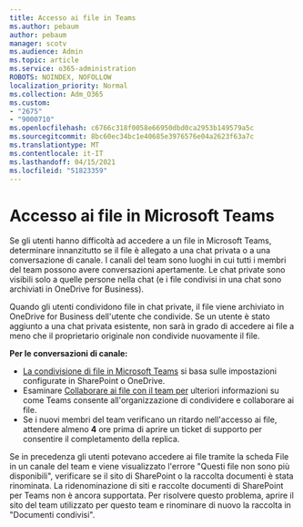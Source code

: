 ```yaml
---
title: Accesso ai file in Teams
ms.author: pebaum
author: pebaum
manager: scotv
ms.audience: Admin
ms.topic: article
ms.service: o365-administration
ROBOTS: NOINDEX, NOFOLLOW
localization_priority: Normal
ms.collection: Adm_O365
ms.custom:
- "2675"
- "9000710"
ms.openlocfilehash: c6766c318f0058e66950dbd0ca2953b149579a5c
ms.sourcegitcommit: 8bc60ec34bc1e40685e3976576e04a2623f63a7c
ms.translationtype: MT
ms.contentlocale: it-IT
ms.lasthandoff: 04/15/2021
ms.locfileid: "51823359"
---
```

# <a name="accessing-files-in-microsoft-teams"></a>Accesso ai file in Microsoft Teams

Se gli utenti hanno difficoltà ad accedere a un file in Microsoft Teams, determinare innanzitutto se il file è allegato a una chat privata o a una conversazione di canale. I canali del team sono luoghi in cui tutti i membri del team possono avere conversazioni apertamente. Le chat private sono visibili solo a quelle persone nella chat (e i file condivisi in una chat sono archiviati in OneDrive for Business).

Quando gli utenti condividono file in chat private, il file viene archiviato in OneDrive for Business dell'utente che condivide. Se un utente è stato aggiunto a una chat privata esistente, non sarà in grado di accedere ai file a meno che il proprietario originale non condivide nuovamente il file.    

**Per le conversazioni di canale:**

- [La condivisione di file in Microsoft Teams](https://docs.microsoft.com/MicrosoftTeams/sharing-files-in-teams) si basa sulle impostazioni configurate in SharePoint o OneDrive. 
- Esaminare [Collaborare ai file con il team per](https://support.office.com/article/Collaborate-on-files-with-your-Team-9b200289-dbac-4823-85bd-628a5c7bb0ae) ulteriori informazioni su come Teams consente all'organizzazione di condividere e collaborare ai file. 
- Se i nuovi membri del team verificano un ritardo nell'accesso ai file, attendere almeno **4** ore prima di aprire un ticket di supporto per consentire il completamento della replica. 

Se in precedenza gli utenti potevano accedere ai file tramite la scheda File in un canale del team e viene visualizzato l'errore "Questi file non sono più disponibili", verificare se il sito di SharePoint o la raccolta documenti è stata rinominata. La ridenominazione di siti e raccolte documenti di SharePoint per Teams non è ancora supportata. Per risolvere questo problema, aprire il sito del team utilizzato per questo team e rinominare di nuovo la raccolta in "Documenti condivisi".